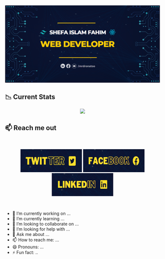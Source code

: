 [![Banner](https://raw.githubusercontent.com/dronatoo21/dronatoo21/5d989143829cf512416d6f37ba99bfe2b925a10d/git%20ban.png)](https://www.facebook.com/profile.php?id=100093659983951)

## :chart_with_downwards_trend: Current Stats

<p align="center">
  <img width="70%" src="https://github-readme-streak-stats.herokuapp.com?user=dronatoo21&theme=yeblu&date_format=M%20j%5B%2C%20Y%5D" />
</p>

## :mailbox: Reach me out
<br/>

[<p align="center"><img height="75" width="200" src="https://raw.githubusercontent.com/dronatoo21/dronatoo21/705406ada9f57a462641f0101851a34739d09f16/twitter.png">]()  [<img height="75" width="200" src="https://raw.githubusercontent.com/dronatoo21/dronatoo21/main/facebook.png">]()   [<img height="75" 
 width="200" src="https://github.com/dronatoo21/dronatoo21/blob/main/linkedin.png"> </p>]()

 <br/>

- 🔭 I’m currently working on ...
- 🌱 I’m currently learning ...
- 👯 I’m looking to collaborate on ...
- 🤔 I’m looking for help with ...
- 💬 Ask me about ...
- 📫 How to reach me: ...
- 😄 Pronouns: ...
- ⚡ Fun fact: ..
